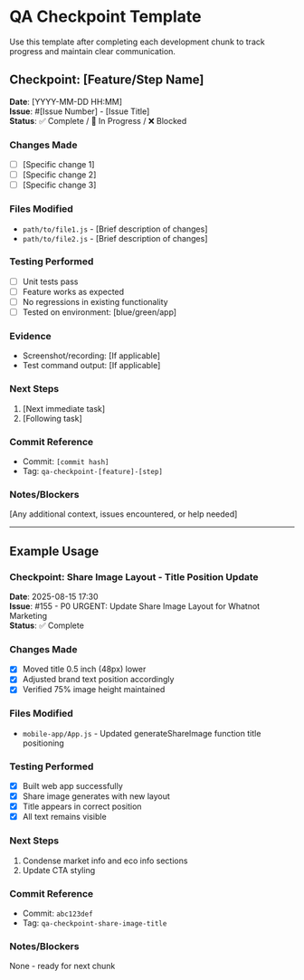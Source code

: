 # QA Checkpoint Template

Use this template after completing each development chunk to track progress and maintain clear communication.

## Checkpoint: [Feature/Step Name]

**Date**: [YYYY-MM-DD HH:MM]  
**Issue**: #[Issue Number] - [Issue Title]  
**Status**: ✅ Complete / 🔄 In Progress / ❌ Blocked  

### Changes Made
- [ ] [Specific change 1]
- [ ] [Specific change 2]
- [ ] [Specific change 3]

### Files Modified
- `path/to/file1.js` - [Brief description of changes]
- `path/to/file2.js` - [Brief description of changes]

### Testing Performed
- [ ] Unit tests pass
- [ ] Feature works as expected
- [ ] No regressions in existing functionality
- [ ] Tested on environment: [blue/green/app]

### Evidence
- Screenshot/recording: [If applicable]
- Test command output: [If applicable]

### Next Steps
1. [Next immediate task]
2. [Following task]

### Commit Reference
- Commit: `[commit hash]`
- Tag: `qa-checkpoint-[feature]-[step]`

### Notes/Blockers
[Any additional context, issues encountered, or help needed]

---

## Example Usage

### Checkpoint: Share Image Layout - Title Position Update

**Date**: 2025-08-15 17:30  
**Issue**: #155 - P0 URGENT: Update Share Image Layout for Whatnot Marketing  
**Status**: ✅ Complete  

### Changes Made
- [x] Moved title 0.5 inch (48px) lower
- [x] Adjusted brand text position accordingly
- [x] Verified 75% image height maintained

### Files Modified
- `mobile-app/App.js` - Updated generateShareImage function title positioning

### Testing Performed
- [x] Built web app successfully
- [x] Share image generates with new layout
- [x] Title appears in correct position
- [x] All text remains visible

### Next Steps
1. Condense market info and eco info sections
2. Update CTA styling

### Commit Reference
- Commit: `abc123def`
- Tag: `qa-checkpoint-share-image-title`

### Notes/Blockers
None - ready for next chunk